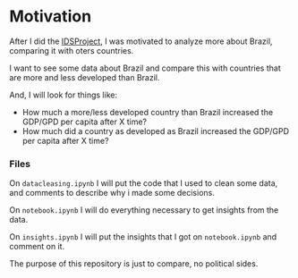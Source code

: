 # Motivation
After I did the [IDSProject](https://github.com/DjallenDias/IDSProject), I was motivated to analyze more about Brazil, comparing it with oters countries.

I want to see some data about Brazil and compare this with countries that are more and less developed than Brazil.

And, I will look for things like:
- How much a more/less developed country than Brazil increased the GDP/GPD per capita after X time?
- How much did a country as developed as Brazil increased the GDP/GPD per capita after X time?

### Files
On `datacleasing.ipynb` I will put the code that I used to clean some data, and comments to describe why i made some decisions.

On `notebook.ipynb` I will do everything necessary to get insights from the data.

On `insights.ipynb` I will put the insights that I got on `notebook.ipynb` and comment on it.


The purpose of this repository is just to compare, no political sides.